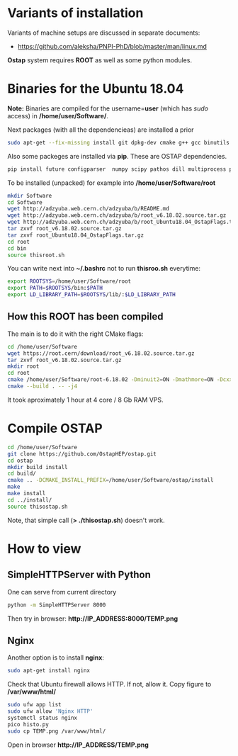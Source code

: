 Variants of installation
========================

Variants of machine setups are discussed in separate documents:
 - https://github.com/aleksha/PNPI-PhD/blob/master/man/linux.md

**Ostap** system requires **ROOT** as well as some python modules.
 
Binaries for the Ubuntu 18.04
=============================

**Note:** Binaries are compiled for the username=**user** 
(which has _sudo_ access) in **/home/user/Software/**.

Next packages (with all the dependencieas) are installed a prior
```bash
sudo apt-get --fix-missing install git dpkg-dev cmake g++ gcc binutils libx11-dev libxpm-dev libxft-dev libxext-dev gfortran libssl-dev libpcre3-dev xlibmesa-glu-dev libglew1.5-dev libftgl-dev libmysqlclient-dev libfftw3-dev libcfitsio-dev graphviz-dev libavahi-compat-libdnssd-dev libldap2-dev python-dev libxml2-dev libkrb5-dev libgsl0-dev libqt4-dev doxygen doxygen-gui ipython ipython-qtconsole build-essential python-pip
```

Also some packeges are installed via **pip**.
These are OSTAP dependencies.
```bash
pip install future configparser  numpy scipy pathos dill multiprocess ppt terminaltables
```

To be installed (unpacked) for example into **/home/user/Software/root**
```bash
mkdir Software
cd Software
wget http://adzyuba.web.cern.ch/adzyuba/b/README.md
wget http://adzyuba.web.cern.ch/adzyuba/b/root_v6.18.02.source.tar.gz
wget http://adzyuba.web.cern.ch/adzyuba/b/root_Ubuntu18.04_OstapFlags.tar.gz
tar zxvf root_v6.18.02.source.tar.gz
tar zxvf root_Ubuntu18.04_OstapFlags.tar.gz
cd root
cd bin
source thisroot.sh
```

You can write next into **~/.bashrc** not to run **thisroo.sh** everytime:
```bash
export ROOTSYS=/home/user/Software/root
export PATH=$ROOTSYS/bin:$PATH
export LD_LIBRARY_PATH=$ROOTSYS/lib/:$LD_LIBRARY_PATH
```

How this ROOT has been compiled
-------------------------------

The main is to do it with the right CMake flags:
```bash
cd /home/user/Software
wget https://root.cern/download/root_v6.18.02.source.tar.gz
tar zxvf root_v6.18.02.source.tar.gz
mkdir root
cd root
cmake /home/user/Software/root-6.18.02 -Dminuit2=ON -Dmathmore=ON -Dcxx14=ON
cmake --build . -- -j4
```

It took aproximately 1 hour at 4 core / 8 Gb RAM VPS.


Compile OSTAP
=============

```bash
cd /home/user/Software
git clone https://github.com/OstapHEP/ostap.git
cd ostap
mkdir build install
cd build/
cmake .. -DCMAKE_INSTALL_PREFIX=/home/user/Software/ostap/install
make
make install
cd ../install/
source thisostap.sh
```
Note, that simple call (**> ./thisostap.sh**) doesn't work.

How to view
===========

SimpleHTTPServer with Python
----------------------------

One can serve from current directory

```bash
python -m SimpleHTTPServer 8000
```
Then try in browser: **http://IP_ADDRESS:8000/TEMP.png**


Nginx
-----

Another option is to install **nginx**:

```bash
sudo apt-get install nginx
```

Check that Ubuntu firewall allows HTTP.
If not, allow it. Copy figure to **/var/www/html/**

```bash
sudo ufw app list
sudo ufw allow 'Nginx HTTP'
systemctl status nginx
pico histo.py
sudo cp TEMP.png /var/www/html/
```

Open in browser **http://IP_ADDRESS/TEMP.png**
